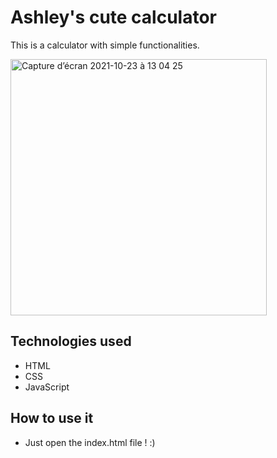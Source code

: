 # Ashley's cute calculator

This is a calculator with simple functionalities.

<img width="410" alt="Capture d’écran 2021-10-23 à 13 04 25" src="https://user-images.githubusercontent.com/78886716/138541849-7b6a8bdc-d557-43aa-a146-2c066236b815.png">

## Technologies used

* HTML
* CSS
* JavaScript

## How to use it

* Just open the index.html file ! :)
